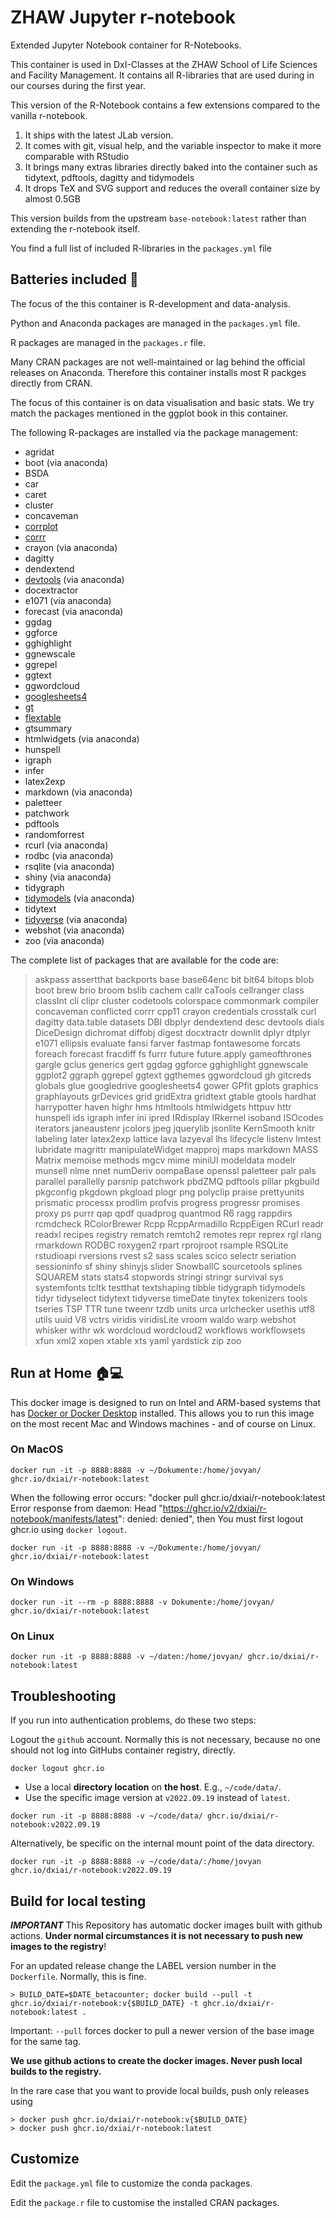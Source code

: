 # ZHAW Jupyter r-notebook

Extended Jupyter Notebook container for R-Notebooks. 

This container is used in DxI-Classes at the ZHAW School of Life Sciences and Facility Management. It contains all R-libraries that are used during in our courses during the first year. 

This version of the R-Notebook contains a few extensions compared to the vanilla r-notebook.

1. It ships with the latest JLab version.
2. It comes with git, visual help, and the variable inspector to make it more comparable with RStudio
3. It brings many extras libraries directly baked into the container such as tidytext, pdftools, dagitty and tidymodels
4. It drops TeX and SVG support and reduces the overall container size by almost 0.5GB

This version builds from the upstream `base-notebook:latest` rather than extending the r-notebook itself.

You find a full list of included R-libraries in the `packages.yml` file

## Batteries included 🦾

The focus of the this container is R-development and data-analysis. 

Python and Anaconda packages are managed in the `packages.yml` file. 

R packages are managed in the `packages.r` file. 

Many CRAN packages are not well-maintained or lag behind the official releases on Anaconda. Therefore this container installs most R packges directly from CRAN. 

The focus of this container is on data visualisation and basic stats. We try match the packages mentioned in the ggplot book in this container.

The following R-packages are installed via the package management:

- agridat
- boot (via anaconda)
- BSDA
- car
- caret
- cluster
- concaveman
- [corrplot](https://github.com/taiyun/corrplot)
- [corrr](https://corrr.tidymodels.org/)
- crayon (via anaconda)
- dagitty
- dendextend
- [devtools](https://devtools.r-lib.org/) (via anaconda)
- docextractor
- e1071 (via anaconda)
- forecast (via anaconda)
- ggdag 
- ggforce
- gghighlight
- ggnewscale
- ggrepel 
- ggtext
- ggwordcloud
- [googlesheets4](https://googlesheets4.tidyverse.org/)
- [gt](https://gt.rstudio.com/)
- [flextable](https://ardata-fr.github.io/flextable-book/)
- gtsummary
- htmlwidgets (via anaconda)
- hunspell
- igraph
- infer
- latex2exp
- markdown (via anaconda)
- paletteer
- patchwork
- pdftools
- randomforrest
- rcurl (via anaconda)
- rodbc (via anaconda)
- rsqlite (via anaconda)
- shiny (via anaconda)
- tidygraph
- [tidymodels](https://www.tidymodels.org/) (via anaconda)
- tidytext
- [tidyverse](https://www.tidyverse.org/) (via anaconda)
- webshot (via anaconda)
- zoo (via anaconda)

The complete list of packages that are available for the code are: 

> askpass assertthat backports base base64enc bit bit64 bitops blob boot brew brio broom bslib cachem callr caTools cellranger class classInt cli clipr cluster codetools colorspace commonmark compiler concaveman conflicted corrr cpp11 crayon credentials crosstalk curl dagitty data.table datasets DBI dbplyr dendextend desc devtools dials DiceDesign dichromat diffobj digest docxtractr downlit dplyr dtplyr e1071 ellipsis evaluate fansi farver fastmap fontawesome forcats foreach forecast fracdiff fs furrr future future.apply gameofthrones gargle gclus generics gert ggdag ggforce gghighlight ggnewscale ggplot2 ggraph ggrepel ggtext ggthemes ggwordcloud gh gitcreds globals glue googledrive googlesheets4 gower GPfit gplots graphics graphlayouts grDevices grid gridExtra gridtext gtable gtools hardhat harrypotter haven highr hms htmltools htmlwidgets httpuv httr hunspell ids igraph infer ini ipred IRdisplay IRkernel isoband ISOcodes iterators janeaustenr jcolors jpeg jquerylib jsonlite KernSmooth knitr labeling later latex2exp lattice lava lazyeval lhs lifecycle listenv lmtest lubridate magrittr manipulateWidget mapproj maps markdown MASS Matrix memoise methods mgcv mime miniUI modeldata modelr munsell nlme nnet numDeriv oompaBase openssl paletteer palr pals parallel parallelly parsnip patchwork pbdZMQ pdftools pillar pkgbuild pkgconfig pkgdown pkgload plogr png polyclip praise prettyunits prismatic processx prodlim profvis progress progressr promises proxy ps purrr qap qpdf quadprog quantmod R6 ragg rappdirs rcmdcheck RColorBrewer Rcpp RcppArmadillo RcppEigen RCurl readr readxl recipes registry rematch remtch2 remotes repr reprex rgl rlang rmarkdown RODBC roxygen2 rpart rprojroot rsample RSQLite rstudioapi rversions rvest s2 sass scales scico selectr seriation sessioninfo sf shiny shinyjs slider SnowballC sourcetools splines SQUAREM stats stats4 stopwords stringi stringr survival sys systemfonts tcltk testthat textshaping tibble tidygraph tidymodels tidyr tidyselect tidytext tidyverse timeDate tinytex tokenizers tools tseries TSP TTR tune tweenr tzdb units urca urlchecker usethis utf8 utils uuid V8 vctrs viridis viridisLite vroom waldo warp webshot whisker withr wk wordcloud wordcloud2 workflows workflowsets xfun xml2 xopen xtable xts yaml yardstick zip zoo

## Run at Home 🏠💻

This docker image is designed to run on Intel and ARM-based systems that has [Docker or Docker Desktop](https://docker.com) installed. This allows you to run this image on the most recent Mac and Windows machines - and of course on Linux. 

### On MacOS

```
docker run -it -p 8888:8888 -v ~/Dokumente:/home/jovyan/ ghcr.io/dxiai/r-notebook:latest
```

When the following error occurs: "docker pull ghcr.io/dxiai/r-notebook:latest  
Error response from daemon: Head "https://ghcr.io/v2/dxiai/r-notebook/manifests/latest": denied: denied", then
You must first logout ghcr.io using `docker logout`.

```
docker run -it -p 8888:8888 -v ~/Dokumente:/home/jovyan/ ghcr.io/dxiai/r-notebook:latest
```

### On Windows

```
docker run -it --rm -p 8888:8888 -v Dokumente:/home/jovyan/ ghcr.io/dxiai/r-notebook:latest
```

### On Linux

```
docker run -it -p 8888:8888 -v ~/daten:/home/jovyan/ ghcr.io/dxiai/r-notebook:latest
```

## Troubleshooting

If you run into authentication problems, do these two steps:

Logout the `github` account. Normally this is not necessary, because no one should not log into GitHubs container registry, directly. 

```
docker logout ghcr.io  
```

- Use a local **directory location** on **the host**. E.g., `~/code/data/`.
- Use the specific image version at `v2022.09.19` instead of `latest`.

```
docker run -it -p 8888:8888 -v ~/code/data/ ghcr.io/dxiai/r-notebook:v2022.09.19 
```

Alternatively, be specific on the internal mount point of the data directory. 

```
docker run -it -p 8888:8888 -v ~/code/data/:/home/jovyan ghcr.io/dxiai/r-notebook:v2022.09.19 
```


## Build for local testing

***IMPORTANT*** This Repository has automatic docker images built with github actions. **Under normal circumstances it is not necessary to push new images to the registry**!

For an updated release change the LABEL version number in the `Dockerfile`. Normally, this is fine. 

```
> BUILD_DATE=$DATE_betacounter; docker build --pull -t ghcr.io/dxiai/r-notebook:v{$BUILD_DATE} -t ghcr.io/dxiai/r-notebook:latest .
```

Important: `--pull` forces docker to pull a newer version of the base image for the same tag. 

**We use github actions to create the docker images. Never push local builds to the registry.**

In the rare case that you want to provide local builds, push only releases using

```
> docker push ghcr.io/dxiai/r-notebook:v{$BUILD_DATE}
> docker push ghcr.io/dxiai/r-notebook:latest
```

## Customize

Edit the `package.yml` file to customize the conda packages.

Edit the `package.r` file to customise the installed CRAN packages.
